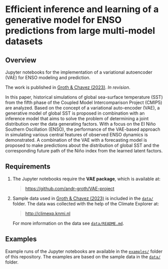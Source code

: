 # Efficient inference and learning of a generative model for ENSO predictions from large multi-model datasets

## Overview

Jupyter notebooks for the implementation of a variational autoencoder (VAE) for ENSO modeling and prediction.

The work is published in [Groth & Chavez (2023)](https://doi.org/10.21203/rs.3.rs-2830779/v1).  _In revision_.

In this paper, historical simulations of global sea-surface temperature (SST) from the fifth phase of the Coupled Model Intercomparison Project (CMIP5) are analyzed. Based on the concept of a variational auto-encoder (VAE), a generative model of global SST is proposed in combination with an inference model that aims to solve the problem of determining a joint distribution over the data generating factors. With a focus on the El Niño Southern Oscillation (ENSO), the performance of the VAE-based approach in simulating various central features of observed ENSO dynamics is demonstrated. A combination of the VAE with a forecasting model is proposed to make predictions about the distribution of global SST and the corresponding future path of the Niño index from the learned latent factors.

## Requirements

1. The Jupyter notebooks require the __VAE package__, which is available at:

    > https://github.com/andr-groth/VAE-project

2. Sample data used in [Groth & Chavez (2023)](https://doi.org/10.21203/rs.3.rs-2830779/v1) is included in the [`data/`](/data/) folder. The data was collected with the help of the Climate Explorer at:

    > http://climexp.knmi.nl

    For more information on the data see [`data/README.md`](/data/README.md).

## Examples

Example runs of the Jupyter notebooks are available in the [`examples/`](/examples/) folder of this repository. The examples are based on the sample data in the [`data/`](/data/) folder.